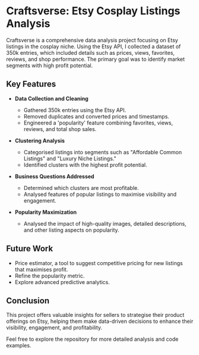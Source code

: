 # Craftsverse: Etsy Cosplay Listings Analysis

Craftsverse is a comprehensive data analysis project focusing on Etsy listings in the cosplay niche. Using the Etsy API, I collected a dataset of 350k entries, which included details such as prices, views, favorites, reviews, and shop performance. The primary goal was to identify market segments with high profit potential.

## Key Features

- **Data Collection and Cleaning**
  - Gathered 350k entries using the Etsy API.
  - Removed duplicates and converted prices and timestamps.
  - Engineered a 'popularity' feature combining favorites, views, reviews, and total shop sales.

- **Clustering Analysis**
  - Categorised listings into segments such as "Affordable Common Listings" and "Luxury Niche Listings."
  - Identified clusters with the highest profit potential.

- **Business Questions Addressed**
  - Determined which clusters are most profitable.
  - Analysed features of popular listings to maximise visibility and engagement.

- **Popularity Maximization**
  - Analysed the impact of high-quality images, detailed descriptions, and other listing aspects on popularity.

## Future Work

- Price estimator, a tool to suggest competitive pricing for new listings that maximises profit.
- Refine the popularity metric.
- Explore advanced predictive analytics.

## Conclusion

This project offers valuable insights for sellers to strategise their product offerings on Etsy, helping them make data-driven decisions to enhance their visibility, engagement, and profitability.

Feel free to explore the repository for more detailed analysis and code examples.
